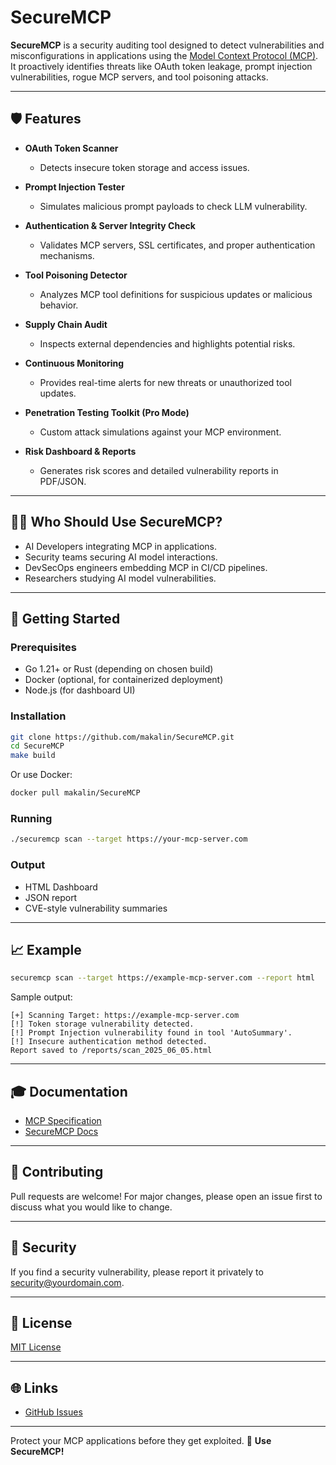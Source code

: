 # SecureMCP

**SecureMCP** is a security auditing tool designed to detect vulnerabilities and misconfigurations in applications using the [Model Context Protocol (MCP)](https://modelcontextprotocol.io/introduction). It proactively identifies threats like OAuth token leakage, prompt injection vulnerabilities, rogue MCP servers, and tool poisoning attacks.

---

## 🛡️ Features

- **OAuth Token Scanner**
  - Detects insecure token storage and access issues.

- **Prompt Injection Tester**
  - Simulates malicious prompt payloads to check LLM vulnerability.

- **Authentication & Server Integrity Check**
  - Validates MCP servers, SSL certificates, and proper authentication mechanisms.

- **Tool Poisoning Detector**
  - Analyzes MCP tool definitions for suspicious updates or malicious behavior.

- **Supply Chain Audit**
  - Inspects external dependencies and highlights potential risks.

- **Continuous Monitoring**
  - Provides real-time alerts for new threats or unauthorized tool updates.

- **Penetration Testing Toolkit (Pro Mode)**
  - Custom attack simulations against your MCP environment.

- **Risk Dashboard & Reports**
  - Generates risk scores and detailed vulnerability reports in PDF/JSON.

---

## 👨‍💻 Who Should Use SecureMCP?
- AI Developers integrating MCP in applications.
- Security teams securing AI model interactions.
- DevSecOps engineers embedding MCP in CI/CD pipelines.
- Researchers studying AI model vulnerabilities.

---

## 🚀 Getting Started

### Prerequisites
- Go 1.21+ or Rust (depending on chosen build)
- Docker (optional, for containerized deployment)
- Node.js (for dashboard UI)

### Installation
```bash
git clone https://github.com/makalin/SecureMCP.git
cd SecureMCP
make build
```

Or use Docker:
```bash
docker pull makalin/SecureMCP
```

### Running
```bash
./securemcp scan --target https://your-mcp-server.com
```

### Output
- HTML Dashboard
- JSON report
- CVE-style vulnerability summaries

---

## 📈 Example
```bash
securemcp scan --target https://example-mcp-server.com --report html
```

Sample output:
```
[+] Scanning Target: https://example-mcp-server.com
[!] Token storage vulnerability detected.
[!] Prompt Injection vulnerability found in tool 'AutoSummary'.
[!] Insecure authentication method detected.
Report saved to /reports/scan_2025_06_05.html
```

---

## 🎓 Documentation
- [MCP Specification](https://modelcontextprotocol.io/introduction)
- [SecureMCP Docs](https://github.com/makalin/SecureMCP/)

---

## 📢 Contributing
Pull requests are welcome! For major changes, please open an issue first to discuss what you would like to change.

---

## 👾 Security
If you find a security vulnerability, please report it privately to security@yourdomain.com.

---

## 🚀 License
[MIT License](LICENSE)

---

## 🌐 Links
- [GitHub Issues](https://github.com/makalin/SecureMCP/issues)

---

Protect your MCP applications before they get exploited. 💪  **Use SecureMCP!**
